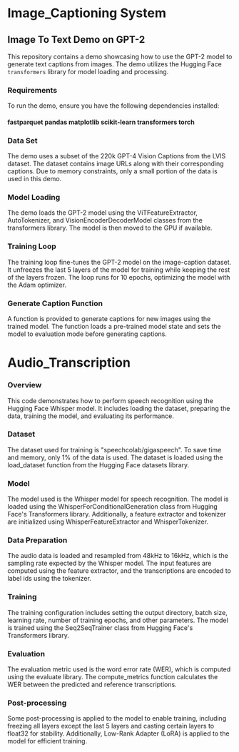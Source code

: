 
# Image_Captioning System


## Image To Text Demo on GPT-2

This repository contains a demo showcasing how to use the GPT-2 model to generate text captions from images. The demo utilizes the Hugging Face `transformers` library for model loading and processing.

### Requirements

To run the demo, ensure you have the following dependencies installed:
#### fastparquet pandas matplotlib scikit-learn transformers torch


### Data Set

The demo uses a subset of the 220k GPT-4 Vision Captions from the LVIS dataset. The dataset contains image URLs along with their corresponding captions. Due to memory constraints, only a small portion of the data is used in this demo.

### Model Loading

The demo loads the GPT-2 model using the ViTFeatureExtractor, AutoTokenizer, and VisionEncoderDecoderModel classes from the transformers library. The model is then moved to the GPU if available.

### Training Loop

The training loop fine-tunes the GPT-2 model on the image-caption dataset. It unfreezes the last 5 layers of the model for training while keeping the rest of the layers frozen. The loop runs for 10 epochs, optimizing the model with the Adam optimizer.

### Generate Caption Function

A function is provided to generate captions for new images using the trained model. The function loads a pre-trained model state and sets the model to evaluation mode before generating captions.

# Audio_Transcription 

### Overview

This code demonstrates how to perform speech recognition using the Hugging Face Whisper model. It includes loading the dataset, preparing the data, training the model, and evaluating its performance.

### Dataset

The dataset used for training is "speechcolab/gigaspeech". To save time and memory, only 1% of the data is used. The dataset is loaded using the load_dataset function from the Hugging Face datasets library.

### Model

The model used is the Whisper model for speech recognition. The model is loaded using the WhisperForConditionalGeneration class from Hugging Face's Transformers library. Additionally, a feature extractor and tokenizer are initialized using WhisperFeatureExtractor and WhisperTokenizer.

### Data Preparation

The audio data is loaded and resampled from 48kHz to 16kHz, which is the sampling rate expected by the Whisper model. The input features are computed using the feature extractor, and the transcriptions are encoded to label ids using the tokenizer.

### Training

The training configuration includes setting the output directory, batch size, learning rate, number of training epochs, and other parameters. The model is trained using the Seq2SeqTrainer class from Hugging Face's Transformers library.

### Evaluation

The evaluation metric used is the word error rate (WER), which is computed using the evaluate library. The compute_metrics function calculates the WER between the predicted and reference transcriptions.

### Post-processing

Some post-processing is applied to the model to enable training, including freezing all layers except the last 5 layers and casting certain layers to float32 for stability. Additionally, Low-Rank Adapter (LoRA) is applied to the model for efficient training.

